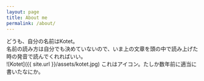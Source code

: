 ```yaml
---
layout: page
title: About me
permalink: /about/
---
```


どうも、自分の名前はKotet。  
名前の読み方は自分でも決めていないので、いま上の文章を頭の中で読み上げた時の発音で読んでくれればいい。  
![Kotet]({{ site.url }}/assets/kotet.jpg)
これはアイコン。たしか数年前に適当に書いたなにか。

